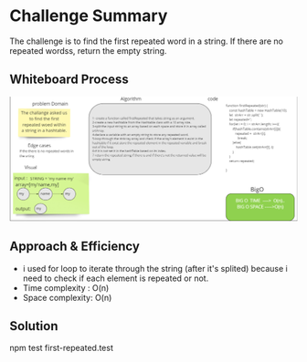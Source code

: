 # Challenge Summary
The  challenge  is  to  find  the  first  repeated  word  in  a  string.  If  there  are  no  repeated  wordss,  return  the  empty  string.
## Whiteboard Process
![](./chal31img.png)

## Approach & Efficiency
* i used for loop to iterate through the string (after it's splited) because i need to check if each element is repeated or not.
* Time complexity : O(n)
* Space complexity: O(n)
## Solution
 npm test first-repeated.test
